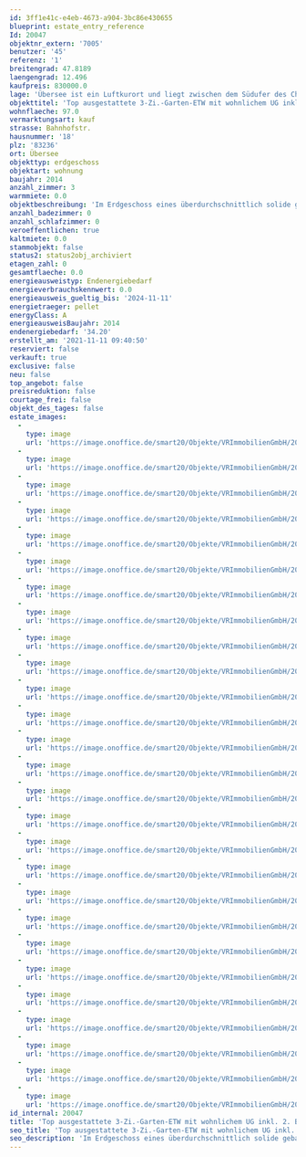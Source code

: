 ```yaml
---
id: 3ff1e41c-e4eb-4673-a904-3bc86e430655
blueprint: estate_entry_reference
Id: 20047
objektnr_extern: '7005'
benutzer: '45'
referenz: '1'
breitengrad: 47.8189
laengengrad: 12.496
kaufpreis: 830000.0
lage: 'Übersee ist ein Luftkurort und liegt zwischen dem Südufer des Chiemsees und den Chiemgauer Bergen und gehört zu den größten Gemeinden des Chiemgaus mit eigenem Bahnhof und A8-Anschlussstelle *** Mit dem Fahrrad ist die beliebte Chiemsee-Promenade in ca. 10 Min. erreichbar. Wenige Geh-Minuten zu: Bahnhof, Geschäfte, Ärzte etc. *** Terrasse und Garten nach Süd und West; an diese Seiten grenzen auch freie Wiesen *** Hofeinfahrt idealerweise von Nord'
objekttitel: 'Top ausgestattete 3-Zi.-Garten-ETW mit wohnlichem UG inkl. 2. Bad * Garage + Stpl.'
wohnflaeche: 97.0
vermarktungsart: kauf
strasse: Bahnhofstr.
hausnummer: '18'
plz: '83236'
ort: Übersee
objekttyp: erdgeschoss
objektart: wohnung
baujahr: 2014
anzahl_zimmer: 3
warmmiete: 0.0
objektbeschreibung: 'Im Erdgeschoss eines überdurchschnittlich solide gebauten Wohnhauses (KfW 55) mit 6 Einheiten und sehr sparsamer, ökologischer Heizanlage *** Zur Wohnfläche von ca. 97 m² im EG gibt es im Keller, der auch intern über eine abgemauerte Holztreppe zugängig ist, noch einen großen Lagerraum sowie einen wohnlich ausgebauten Hobbyraum mit Fenster und Lüftung. Im Anschluss befindet sich ein zweites Bad mit Wanne, Dusche und Sauna. Gesamt im UG ca. 44 m² *** Die Bäder sind sehr hochwertig und mit Soundanlagen ausgestattet *** Böden: Die Schlafräume im EG mit Echtholzparkett, ansonsten überall ansprechende Fliesen. Überall Fußbodenheizung *** Luxuriöse Einbauküche *** Gäste-WC und daneben ein Raum für Waschmaschine und Trockner *** Großer Schlafraum mit Klimaanlage *** Kachel- bzw. Grundofen mit Feuer-Sichtfenster für langanhaltende Wärme *** Elektr. Außenrollos mit Zeitschaltungen *** Raumbelüftungen mit Wärmerückgewinnung *** Schallschutzfenster *** Grander-Wasserbelebung und Entkalkungsanlage *** Türsprechanlage mit Kamera *** Die gut geschützte Süd-Granit-Terrasse mit Sonnenmarkise wirkt wie eine gemütliche Loggia. Die Terrasse zum Naturrand wurde mittels Holzboden und Glasüberdachung verlängert *** Der restliche Garten ist liebevoll angelegt inkl. kleinem Springbrunnen, Backofen, Gewächshäuschen, Hecke etc. An der gepflasterten Westseite können Sie Abendsonne genießen. Der westliche Garten kann weiterhin für einen geringen Betrag gepachtet werden. Dort befinden sich eine große Gartenhütte mit Fenster und daneben eine Art Carport mit Schiebetüren *** Ein Wintergarten dürfte südlich angebaut werden *** Einzelgarage mit elektr. Tor und Luke zum Dachspeicher sowie ein Stellplatz vorm Haus *** Hausgeld mtl. 200,- € inkl. Rücklage *** Zweitwohnsitz erlaubt'
anzahl_badezimmer: 0
anzahl_schlafzimmer: 0
veroeffentlichen: true
kaltmiete: 0.0
stammobjekt: false
status2: status2obj_archiviert
etagen_zahl: 0
gesamtflaeche: 0.0
energieausweistyp: Endenergiebedarf
energieverbrauchskennwert: 0.0
energieausweis_gueltig_bis: '2024-11-11'
energietraeger: pellet
energyClass: A
energieausweisBaujahr: 2014
endenergiebedarf: '34.20'
erstellt_am: '2021-11-11 09:40:50'
reserviert: false
verkauft: true
exclusive: false
neu: false
top_angebot: false
preisreduktion: false
courtage_frei: false
objekt_des_tages: false
estate_images:
  -
    type: image
    url: 'https://image.onoffice.de/smart20/Objekte/VRImmobilienGmbH/20047/07a16399-340b-44fa-a59a-df2c8f93f9fe.jpg'
  -
    type: image
    url: 'https://image.onoffice.de/smart20/Objekte/VRImmobilienGmbH/20047/db424c6a-adf4-4eac-a1b3-b41973e0f84c.jpg'
  -
    type: image
    url: 'https://image.onoffice.de/smart20/Objekte/VRImmobilienGmbH/20047/e90ae593-e5da-46e3-b95d-9f0c9f69b480.jpg'
  -
    type: image
    url: 'https://image.onoffice.de/smart20/Objekte/VRImmobilienGmbH/20047/d6b4b88f-190a-4588-9269-df1536b1717f.jpg'
  -
    type: image
    url: 'https://image.onoffice.de/smart20/Objekte/VRImmobilienGmbH/20047/1d941af4-73b0-45b8-9a09-126dc6d51b82.jpg'
  -
    type: image
    url: 'https://image.onoffice.de/smart20/Objekte/VRImmobilienGmbH/20047/9911aae4-ac76-4e9b-a2fc-f2e454686980.jpg'
  -
    type: image
    url: 'https://image.onoffice.de/smart20/Objekte/VRImmobilienGmbH/20047/cb55cd9b-3d95-489b-b882-b1a33f566cfc.jpg'
  -
    type: image
    url: 'https://image.onoffice.de/smart20/Objekte/VRImmobilienGmbH/20047/ac049ff4-585b-4353-9ca0-771c999ff58c.jpg'
  -
    type: image
    url: 'https://image.onoffice.de/smart20/Objekte/VRImmobilienGmbH/20047/345c0415-a7fe-4e20-a751-cc5d3d3b4a68.jpg'
  -
    type: image
    url: 'https://image.onoffice.de/smart20/Objekte/VRImmobilienGmbH/20047/e9423200-3012-4a4a-8d80-f2d8610f3985.jpg'
  -
    type: image
    url: 'https://image.onoffice.de/smart20/Objekte/VRImmobilienGmbH/20047/47d9b737-c94a-4d49-aa44-0daef79cfc66.jpg'
  -
    type: image
    url: 'https://image.onoffice.de/smart20/Objekte/VRImmobilienGmbH/20047/0e6b22f2-1916-4a3e-aab9-96be7b95abb2.jpg'
  -
    type: image
    url: 'https://image.onoffice.de/smart20/Objekte/VRImmobilienGmbH/20047/e370cede-a1fd-4c3a-b048-41fd70d56285.jpg'
  -
    type: image
    url: 'https://image.onoffice.de/smart20/Objekte/VRImmobilienGmbH/20047/6adcc4fd-a246-4498-a361-20ef54ab58f3.jpg'
  -
    type: image
    url: 'https://image.onoffice.de/smart20/Objekte/VRImmobilienGmbH/20047/746df4fb-43f5-49f3-a154-322476cce0ed.jpg'
  -
    type: image
    url: 'https://image.onoffice.de/smart20/Objekte/VRImmobilienGmbH/20047/936874eb-040d-42b3-a066-65e5883181a6.jpg'
  -
    type: image
    url: 'https://image.onoffice.de/smart20/Objekte/VRImmobilienGmbH/20047/bccfc371-7c87-488e-9737-1728459a9be9.jpg'
  -
    type: image
    url: 'https://image.onoffice.de/smart20/Objekte/VRImmobilienGmbH/20047/72b1cf40-cbdd-4ca0-a176-7cea41c84d3a.jpg'
  -
    type: image
    url: 'https://image.onoffice.de/smart20/Objekte/VRImmobilienGmbH/20047/77210681-6564-4dc0-b682-74992cc7606d.jpg'
  -
    type: image
    url: 'https://image.onoffice.de/smart20/Objekte/VRImmobilienGmbH/20047/dd779ab9-9b41-46f0-a1c8-bd6710e4f59b.jpg'
  -
    type: image
    url: 'https://image.onoffice.de/smart20/Objekte/VRImmobilienGmbH/20047/804ca458-567e-4595-84a9-d3465e270494.jpg'
  -
    type: image
    url: 'https://image.onoffice.de/smart20/Objekte/VRImmobilienGmbH/20047/d9a16882-abee-452e-a121-881e3d4902da.jpg'
  -
    type: image
    url: 'https://image.onoffice.de/smart20/Objekte/VRImmobilienGmbH/20047/a2929811-388c-45e7-872b-82b0c4afe2c5.jpg'
  -
    type: image
    url: 'https://image.onoffice.de/smart20/Objekte/VRImmobilienGmbH/20047/9dba1823-c059-47d0-a134-322c665e83f4.jpg'
  -
    type: image
    url: 'https://image.onoffice.de/smart20/Objekte/VRImmobilienGmbH/20047/82cc7254-ead5-44dc-a5bd-27739e095b5f.jpg'
  -
    type: image
    url: 'https://image.onoffice.de/smart20/Objekte/VRImmobilienGmbH/20047/ef9ec941-d320-4d9c-aa61-9ad500291d24.jpg'
  -
    type: image
    url: 'https://image.onoffice.de/smart20/Objekte/VRImmobilienGmbH/20047/82c31f8f-7ee9-42ac-b289-01c9d9f5904e.jpg'
id_internal: 20047
title: 'Top ausgestattete 3-Zi.-Garten-ETW mit wohnlichem UG inkl. 2. Bad * Garage + Stpl.'
seo_title: 'Top ausgestattete 3-Zi.-Garten-ETW mit wohnlichem UG inkl. 2. Bad * Garage + Stpl.'
seo_description: 'Im Erdgeschoss eines überdurchschnittlich solide gebauten Wohnhauses (KfW 55) mit 6 Einheiten und sehr sparsamer, ökologischer Heizanlage *** Zur Wohnfläche '
---
```

